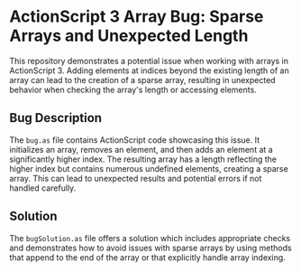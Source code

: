 # ActionScript 3 Array Bug: Sparse Arrays and Unexpected Length

This repository demonstrates a potential issue when working with arrays in ActionScript 3.  Adding elements at indices beyond the existing length of an array can lead to the creation of a sparse array, resulting in unexpected behavior when checking the array's length or accessing elements.

## Bug Description
The `bug.as` file contains ActionScript code showcasing this issue. It initializes an array, removes an element, and then adds an element at a significantly higher index.  The resulting array has a length reflecting the higher index but contains numerous undefined elements, creating a sparse array. This can lead to unexpected results and potential errors if not handled carefully.

## Solution
The `bugSolution.as` file offers a solution which includes appropriate checks and demonstrates how to avoid issues with sparse arrays by using methods that append to the end of the array or that explicitly handle array indexing.